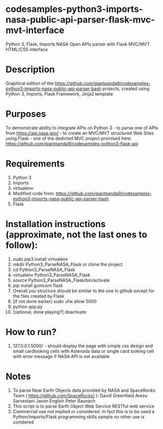 # codesamples-python3-imports-nasa-public-api-parser-flask-mvc-mvt-interface
Python 3, Flask, Imports NASA Open APIs parser with Flask MVC/MVT HTML/CSS interface
# Description
Graphical edition of the https://github.com/giantpanda9/codesamples-python3-imports-nasa-public-api-parser-bash projects, created using Python 3, Imports, Flask Framework, Jinja2 template
# Purposes
To demonstrate ability to integrate APIs on Python 3 - to parse one of APIs from https://api.nasa.gov/ - to create an MVC/MVT structured Web Sites using Flask - one of the dedicted MVC project promised here: https://github.com/giantpanda9/codesamples-python3-flask-api
# Requirements
1) Python 3
2) Imports
3) virtualenv
4) Modified code from: https://github.com/giantpanda9/codesamples-python3-imports-nasa-public-api-parser-bash
5) Flask
# Installation instructions (approximate, not the last ones to follow):
1) sudo pip3 install virtualenv
2) mkdir Python3_ParseNASA_Flask or clone the project
3) cd Python3_ParseNASA_Flask
4) virtualenv Python3_ParseNASA_Flask
5) source Python3_ParseNASA_Flask/bin/activate
6) pip install gunicorn flask
7) Overall you structure should be similar to the one in github except for the files created by Flask
8) [if not done earlier] sudo ufw allow 5000
9) python app.py
11) [optional, done playing?] deactivate
# How to run?
1) 127.0.0.1:5000/ - should display the page with simple css design and small cardlooking cells with Asteroids data or single card looking cell with error message if NASA API is not available
# Notes
1) To parse Near Earth Objects data provided by NASA and 
SpaceRocks Team ( https://github.com/SpaceRocks/ ): 
David Greenfield
Arezu Sarvestani
Jason English
Peter Baunach
2) This script is to parse Earth Object Web Service RESTful web service
3) Commercial use not implied or considered. In fact this is to be used a Python/Imports/Flask programming skills sample no other use is conidered


